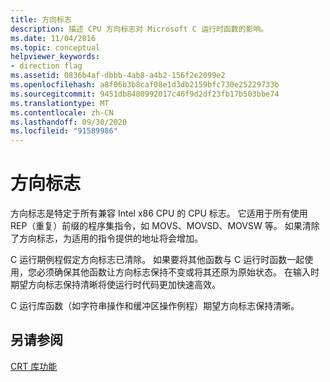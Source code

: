 ```yaml
---
title: 方向标志
description: 描述 CPU 方向标志对 Microsoft C 运行时函数的影响。
ms.date: 11/04/2016
ms.topic: conceptual
helpviewer_keywords:
- direction flag
ms.assetid: 0836b4af-dbbb-4ab8-a4b2-156f2e2099e2
ms.openlocfilehash: a8f06b3b8caf08e1d3db2159bfc730e25229733b
ms.sourcegitcommit: 9451db8480992017c46f9d2df23fb17b503bbe74
ms.translationtype: MT
ms.contentlocale: zh-CN
ms.lasthandoff: 09/30/2020
ms.locfileid: "91589986"
---
```

# <a name="direction-flag"></a>方向标志

方向标志是特定于所有兼容 Intel x86 CPU 的 CPU 标志。 它适用于所有使用 REP（重复）前缀的程序集指令，如 MOVS、MOVSD、MOVSW 等。 如果清除了方向标志，为适用的指令提供的地址将会增加。

C 运行期例程假定方向标志已清除。 如果要将其他函数与 C 运行时函数一起使用，您必须确保其他函数让方向标志保持不变或将其还原为原始状态。 在输入时期望方向标志保持清晰将使运行时代码更加快速高效。

C 运行库函数（如字符串操作和缓冲区操作例程）期望方向标志保持清晰。

## <a name="see-also"></a>另请参阅

[CRT 库功能](../c-runtime-library/crt-library-features.md)
